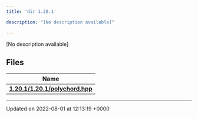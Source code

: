 ```yaml
---
title: 'dir 1.20.1'

description: "[No description available]"

---
```







[No description available]

## Files

| Name           |
| -------------- |
| **[1.20.1/1.20.1/polychord.hpp](/documentation/code/files/1_820_81_2polychord_8hpp/#file-1.20.1/polychord.hpp)**  |






-------------------------------

Updated on 2022-08-01 at 12:13:19 +0000
